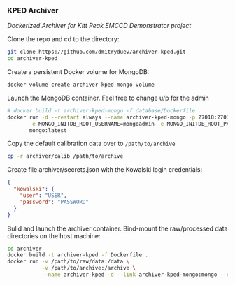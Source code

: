 ### KPED Archiver

_Dockerized Archiver for Kitt Peak EMCCD Demonstrator project_

Clone the repo and cd to the directory:
```bash
git clone https://github.com/dmitryduev/archiver-kped.git
cd archiver-kped
```

Create a persistent Docker volume for MongoDB:
```bash
docker volume create archiver-kped-mongo-volume
```

Launch the MongoDB container. Feel free to change u/p for the admin
```bash
# docker build -t archiver-kped-mongo -f database/Dockerfile .
docker run -d --restart always --name archiver-kped-mongo -p 27018:27017 -v archiver-kped-mongo-volume:/data/db \
       -e MONGO_INITDB_ROOT_USERNAME=mongoadmin -e MONGO_INITDB_ROOT_PASSWORD=mongoadminsecret \
       mongo:latest
```

Copy the default calibration data over to `/path/to/archive`
```bash
cp -r archiver/calib /path/to/archive
```

Create file archiver/secrets.json with the Kowalski login credentials:
```json
{
  "kowalski": {
    "user": "USER",
    "password": "PASSWORD"
  }
}
```

Bulid and launch the archiver container. Bind-mount the raw/processed data directories on the host machine:
```bash
cd archiver
docker build -t archiver-kped -f Dockerfile .
docker run -v /path/to/raw/data:/data \
           -v /path/to/archive:/archive \
           --name archiver-kped -d --link archiver-kped-mongo:mongo --restart always archiver-kped
```
